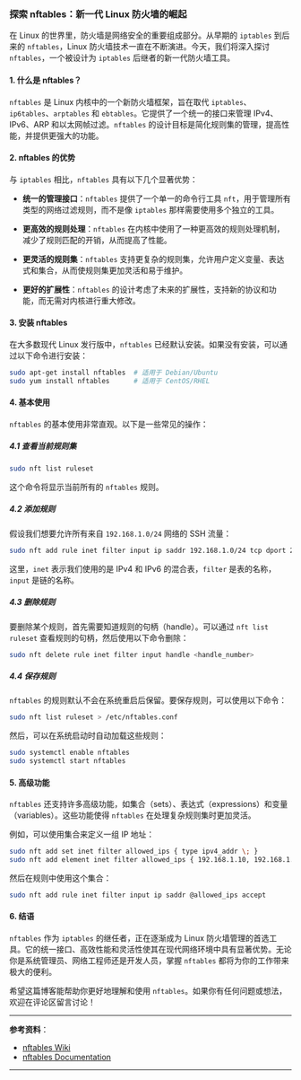### 探索 nftables：新一代 Linux 防火墙的崛起

在 Linux 的世界里，防火墙是网络安全的重要组成部分。从早期的 `iptables` 到后来的 `nftables`，Linux 防火墙技术一直在不断演进。今天，我们将深入探讨 `nftables`，一个被设计为 `iptables` 后继者的新一代防火墙工具。

#### 1. 什么是 nftables？

`nftables` 是 Linux 内核中的一个新防火墙框架，旨在取代 `iptables`、`ip6tables`、`arptables` 和 `ebtables`。它提供了一个统一的接口来管理 IPv4、IPv6、ARP 和以太网帧过滤。`nftables` 的设计目标是简化规则集的管理，提高性能，并提供更强大的功能。

#### 2. nftables 的优势

与 `iptables` 相比，`nftables` 具有以下几个显著优势：

- **统一的管理接口**：`nftables` 提供了一个单一的命令行工具 `nft`，用于管理所有类型的网络过滤规则，而不是像 `iptables` 那样需要使用多个独立的工具。
  
- **更高效的规则处理**：`nftables` 在内核中使用了一种更高效的规则处理机制，减少了规则匹配的开销，从而提高了性能。

- **更灵活的规则集**：`nftables` 支持更复杂的规则集，允许用户定义变量、表达式和集合，从而使规则集更加灵活和易于维护。

- **更好的扩展性**：`nftables` 的设计考虑了未来的扩展性，支持新的协议和功能，而无需对内核进行重大修改。

#### 3. 安装 nftables

在大多数现代 Linux 发行版中，`nftables` 已经默认安装。如果没有安装，可以通过以下命令进行安装：

```bash
sudo apt-get install nftables  # 适用于 Debian/Ubuntu
sudo yum install nftables      # 适用于 CentOS/RHEL
```

#### 4. 基本使用

`nftables` 的基本使用非常直观。以下是一些常见的操作：

##### 4.1 查看当前规则集

```bash
sudo nft list ruleset
```

这个命令将显示当前所有的 `nftables` 规则。

##### 4.2 添加规则

假设我们想要允许所有来自 `192.168.1.0/24` 网络的 SSH 流量：

```bash
sudo nft add rule inet filter input ip saddr 192.168.1.0/24 tcp dport 22 accept
```

这里，`inet` 表示我们使用的是 IPv4 和 IPv6 的混合表，`filter` 是表的名称，`input` 是链的名称。

##### 4.3 删除规则

要删除某个规则，首先需要知道规则的句柄（handle）。可以通过 `nft list ruleset` 查看规则的句柄，然后使用以下命令删除：

```bash
sudo nft delete rule inet filter input handle <handle_number>
```

##### 4.4 保存规则

`nftables` 的规则默认不会在系统重启后保留。要保存规则，可以使用以下命令：

```bash
sudo nft list ruleset > /etc/nftables.conf
```

然后，可以在系统启动时自动加载这些规则：

```bash
sudo systemctl enable nftables
sudo systemctl start nftables
```

#### 5. 高级功能

`nftables` 还支持许多高级功能，如集合（sets）、表达式（expressions）和变量（variables）。这些功能使得 `nftables` 在处理复杂规则集时更加灵活。

例如，可以使用集合来定义一组 IP 地址：

```bash
sudo nft add set inet filter allowed_ips { type ipv4_addr \; }
sudo nft add element inet filter allowed_ips { 192.168.1.10, 192.168.1.20 }
```

然后在规则中使用这个集合：

```bash
sudo nft add rule inet filter input ip saddr @allowed_ips accept
```

#### 6. 结语

`nftables` 作为 `iptables` 的继任者，正在逐渐成为 Linux 防火墙管理的首选工具。它的统一接口、高效性能和灵活性使其在现代网络环境中具有显著优势。无论你是系统管理员、网络工程师还是开发人员，掌握 `nftables` 都将为你的工作带来极大的便利。

希望这篇博客能帮助你更好地理解和使用 `nftables`。如果你有任何问题或想法，欢迎在评论区留言讨论！

---

**参考资料**：

- [nftables Wiki](https://wiki.nftables.org/wiki-nftables/index.php/Main_Page)
- [nftables Documentation](https://www.netfilter.org/projects/nftables/index.html)

---
